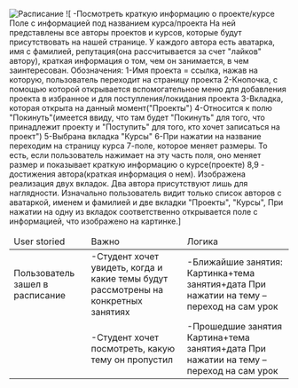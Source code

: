 <table>
  <thead>
    <td>User storied</td>
    <td>Важно</td>
    <td>Логика</td>
  </thead>
 <tbody>
    <tr>
      <td>
      Пользователь зашел в расписание
      </td>
      <td>
      -Студент хочет увидеть, когда и какие темы будут рассмотрены на конкретных занятиях
      </td>
      <td>
      -Ближайшие занятия:
        Картинка+тема занятия+дата
          При нажатии на тему – переход на сам урок
      </td>
     </tr>
     <tr>
        <td>
        </td>
        <td>
        -Студент хочет посмотреть, какую тему он пропустил
        </td>
        <td>
        -Прошедшие занятия Картина+тема занятия+дата
          При нажатии на тему – переход на сам урок
        </td>
       </tr>
     </tbody>

![Расписание](https://github.com/lanit-tercom-school/studit/blob/master/docs/timetable/timetable.jpg "Расписание")
![	-Посмотреть краткую информацию о проекте/курсе	Поле с информацией под названием курса/проекта
На ней представлены все авторы проектов и курсов, которые будут присутствовать на нашей странице.
У каждого автора есть аватарка, имя с фамилией, репутация(она рассчитывается за счет "лайков" автору), краткая информация о том, чем он занимается, в чем заинтересован.
Обозначения:
1-Имя проекта = ссылка, нажав на которую, пользователь переходит на страницу проекта
2-Кнопочка, с помощью которой открывается вспомогательное меню для добавления проекта в избранное и для поступления/покидания проекта
3-Вкладка, которая открыта на данный момент("Проекты")
4-Относится к полю "Покинуть"(имеется ввиду, что там будет "Покинуть" для того, что принадлежит проекту и "Поступить" для того, кто хочет записаться на проект")
5-Выбрана вкладка "Курсы"
6-При нажатии на название переходим на страницу курса
7-поле, которое меняет размеры. То есть, если пользователь нажимает на эту часть поля, оно меняет размер и показывает краткую информацию о курсе(проекте)
8,9 - достижения автора(краткая информация о нем).
Изображена реализация двух вкладок. Два автора присутствуют лишь для наглядности. Изначально пользователь видит только список авторов с аватаркой, именем и фамилией и две вкладки "Проекты", "Курсы", При нажатии на одну из вкладок соответственно открывается поле с информацией, что изображено на картинке.]
